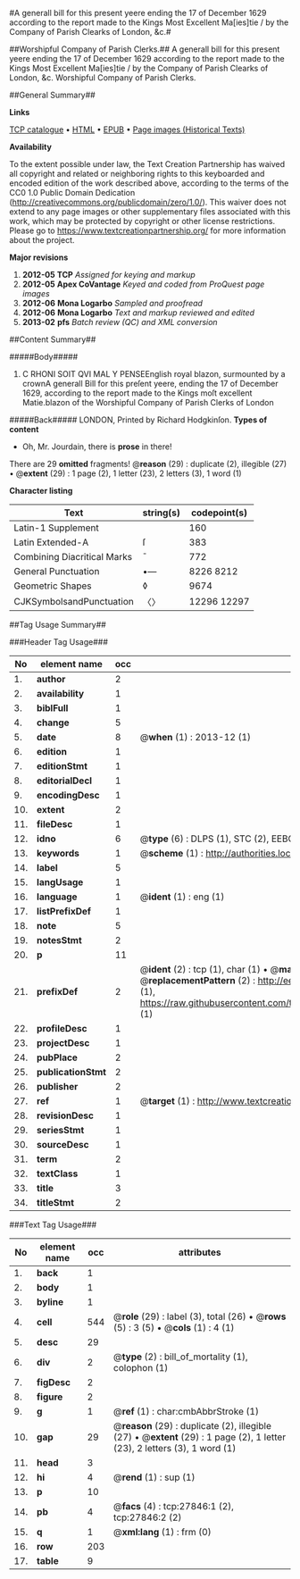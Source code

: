 #A generall bill for this present yeere ending the 17 of December 1629 according to the report made to the Kings Most Excellent Ma[ies]tie / by the Company of Parish Clearks of London, &c.#

##Worshipful Company of Parish Clerks.##
A generall bill for this present yeere ending the 17 of December 1629 according to the report made to the Kings Most Excellent Ma[ies]tie / by the Company of Parish Clearks of London, &c.
Worshipful Company of Parish Clerks.

##General Summary##

**Links**

[TCP catalogue](http://www.ota.ox.ac.uk/tcp/)  • 
[HTML](http://tei.it.ox.ac.uk/tcp/Texts-HTML/free/A06/A06255.html)  • 
[EPUB](http://tei.it.ox.ac.uk/tcp/Texts-EPUB/free/A06/A06255.epub) • 
[Page images (Historical Texts)](https://historicaltexts.jisc.ac.uk/eebo-24642272e)

**Availability**

To the extent possible under law, the Text Creation Partnership has waived all copyright and related or neighboring rights to this keyboarded and encoded edition of the work described above, according to the terms of the CC0 1.0 Public Domain Dedication (http://creativecommons.org/publicdomain/zero/1.0/). This waiver does not extend to any page images or other supplementary files associated with this work, which may be protected by copyright or other license restrictions. Please go to https://www.textcreationpartnership.org/ for more information about the project.

**Major revisions**

1. __2012-05__ __TCP__ *Assigned for keying and markup*
1. __2012-05__ __Apex CoVantage__ *Keyed and coded from ProQuest page images*
1. __2012-06__ __Mona Logarbo__ *Sampled and proofread*
1. __2012-06__ __Mona Logarbo__ *Text and markup reviewed and edited*
1. __2013-02__ __pfs__ *Batch review (QC) and XML conversion*

##Content Summary##

#####Body#####

1. C RHONI SOIT QVI MAL Y PENSEEnglish royal blazon, surmounted by a crownA generall Bill for this preſent yeere, ending the 17 of December 1629, according to the report made to the Kings moſt excellent Matie.blazon of the Worshipful Company of Parish Clerks of London

#####Back#####
LONDON, Printed by Richard Hodgkinſon.
**Types of content**

  * Oh, Mr. Jourdain, there is **prose** in there!

There are 29 **omitted** fragments! 
 @__reason__ (29) : duplicate (2), illegible (27)  •  @__extent__ (29) : 1 page (2), 1 letter (23), 2 letters (3), 1 word (1)

**Character listing**


|Text|string(s)|codepoint(s)|
|---|---|---|
|Latin-1 Supplement| |160|
|Latin Extended-A|ſ|383|
|Combining             Diacritical Marks|̄|772|
|General Punctuation|•—|8226 8212|
|Geometric Shapes|◊|9674|
|CJKSymbolsandPunctuation|〈〉|12296 12297|

##Tag Usage Summary##

###Header Tag Usage###

|No|element name|occ|attributes|
|---|---|---|---|
|1.|__author__|2||
|2.|__availability__|1||
|3.|__biblFull__|1||
|4.|__change__|5||
|5.|__date__|8| @__when__ (1) : 2013-12 (1)|
|6.|__edition__|1||
|7.|__editionStmt__|1||
|8.|__editorialDecl__|1||
|9.|__encodingDesc__|1||
|10.|__extent__|2||
|11.|__fileDesc__|1||
|12.|__idno__|6| @__type__ (6) : DLPS (1), STC (2), EEBO-CITATION (1), OCLC (1), VID (1)|
|13.|__keywords__|1| @__scheme__ (1) : http://authorities.loc.gov/ (1)|
|14.|__label__|5||
|15.|__langUsage__|1||
|16.|__language__|1| @__ident__ (1) : eng (1)|
|17.|__listPrefixDef__|1||
|18.|__note__|5||
|19.|__notesStmt__|2||
|20.|__p__|11||
|21.|__prefixDef__|2| @__ident__ (2) : tcp (1), char (1)  •  @__matchPattern__ (2) : ([0-9\-]+):([0-9IVX]+) (1), (.+) (1)  •  @__replacementPattern__ (2) : http://eebo.chadwyck.com/downloadtiff?vid=$1&page=$2 (1), https://raw.githubusercontent.com/textcreationpartnership/Texts/master/tcpchars.xml#$1 (1)|
|22.|__profileDesc__|1||
|23.|__projectDesc__|1||
|24.|__pubPlace__|2||
|25.|__publicationStmt__|2||
|26.|__publisher__|2||
|27.|__ref__|1| @__target__ (1) : http://www.textcreationpartnership.org/docs/. (1)|
|28.|__revisionDesc__|1||
|29.|__seriesStmt__|1||
|30.|__sourceDesc__|1||
|31.|__term__|2||
|32.|__textClass__|1||
|33.|__title__|3||
|34.|__titleStmt__|2||


###Text Tag Usage###

|No|element name|occ|attributes|
|---|---|---|---|
|1.|__back__|1||
|2.|__body__|1||
|3.|__byline__|1||
|4.|__cell__|544| @__role__ (29) : label (3), total (26)  •  @__rows__ (5) : 3 (5)  •  @__cols__ (1) : 4 (1)|
|5.|__desc__|29||
|6.|__div__|2| @__type__ (2) : bill_of_mortality (1), colophon (1)|
|7.|__figDesc__|2||
|8.|__figure__|2||
|9.|__g__|1| @__ref__ (1) : char:cmbAbbrStroke (1)|
|10.|__gap__|29| @__reason__ (29) : duplicate (2), illegible (27)  •  @__extent__ (29) : 1 page (2), 1 letter (23), 2 letters (3), 1 word (1)|
|11.|__head__|3||
|12.|__hi__|4| @__rend__ (1) : sup (1)|
|13.|__p__|10||
|14.|__pb__|4| @__facs__ (4) : tcp:27846:1 (2), tcp:27846:2 (2)|
|15.|__q__|1| @__xml:lang__ (1) : frm (0)|
|16.|__row__|203||
|17.|__table__|9||
